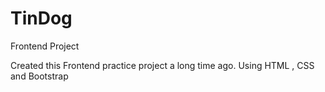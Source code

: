 # TinDog
Frontend Project

Created this Frontend practice project a long time ago.
Using HTML , CSS and Bootstrap
